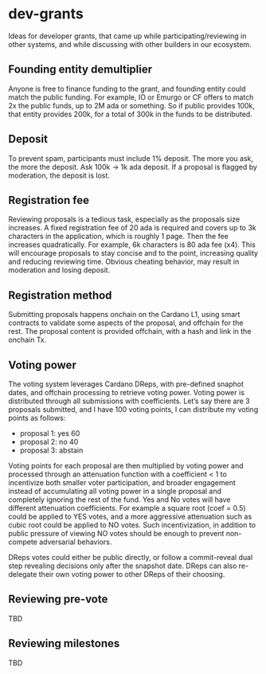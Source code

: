 # dev-grants

Ideas for developer grants, that came up while participating/reviewing in other systems, and while discussing with other builders in our ecosystem.

## Founding entity demultiplier

Anyone is free to finance funding to the grant, and founding entity could match the public funding.
For example, IO or Emurgo or CF offers to match 2x the public funds, up to 2M ada or something.
So if public provides 100k, that entity provides 200k, for a total of 300k in the funds to be distributed.

## Deposit

To prevent spam, participants must include 1% deposit.
The more you ask, the more the deposit. Ask 100k -> 1k ada deposit.
If a proposal is flagged by moderation, the deposit is lost.

## Registration fee

Reviewing proposals is a tedious task, especially as the proposals size increases.
A fixed registration fee of 20 ada is required and covers up to 3k characters in the application, which is roughly 1 page.
Then the fee increases quadratically. For example, 6k characters is 80 ada fee (x4).
This will encourage proposals to stay concise and to the point, increasing quality and reducing reviewing time.
Obvious cheating behavior, may result in moderation and losing deposit.

## Registration method

Submitting proposals happens onchain on the Cardano L1, using smart contracts to validate some aspects of the proposal, and offchain for the rest.
The proposal content is provided offchain, with a hash and link in the onchain Tx.

## Voting power

The voting system leverages Cardano DReps, with pre-defined snaphot dates, and offchain processing to retrieve voting power.
Voting power is distributed through all submissions with coefficients.
Let’s say there are 3 proposals submitted, and I have 100 voting points, I can distribute my voting points as follows:
- proposal 1: yes 60
- proposal 2: no  40
- proposal 3: abstain

Voting points for each proposal are then multiplied by voting power and processed through an attenuation function with a coefficient < 1 to incentivize both smaller voter participation, and broader engagement instead of accumulating all voting power in a single proposal and completely ignoring the rest of the fund.
Yes and No votes will have different attenuation coefficients.
For example a square root (coef = 0.5) could be applied to YES votes, and a more aggressive attenuation such as cubic root could be applied to NO votes.
Such incentivization, in addition to public pressure of viewing NO votes should be enough to prevent non-compete adversarial behaviors.

DReps votes could either be public directly, or follow a commit-reveal dual step revealing decisions only after the snapshot date.
DReps can also re-delegate their own voting power to other DReps of their choosing.

## Reviewing pre-vote

TBD

## Reviewing milestones

TBD
